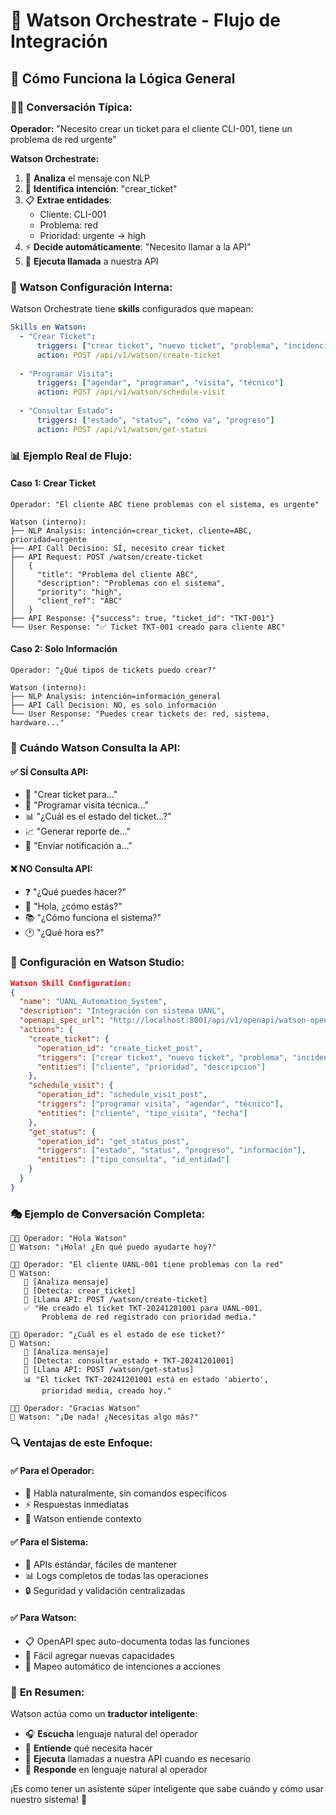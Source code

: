 # 🤖 Watson Orchestrate - Flujo de Integración

## 🔄 **Cómo Funciona la Lógica General**

### 👨‍💼 **Conversación Típica:**

**Operador:** "Necesito crear un ticket para el cliente CLI-001, tiene un problema de red urgente"

**Watson Orchestrate:**
1. 🧠 **Analiza** el mensaje con NLP
2. 🎯 **Identifica intención**: "crear_ticket"
3. 📋 **Extrae entidades**:
   - Cliente: CLI-001
   - Problema: red
   - Prioridad: urgente → high
4. ⚡ **Decide automáticamente**: "Necesito llamar a la API"
5. 🔌 **Ejecuta llamada** a nuestra API

### 🔧 **Watson Configuración Interna:**

Watson Orchestrate tiene **skills** configurados que mapean:

```yaml
Skills en Watson:
  - "Crear Ticket":
      triggers: ["crear ticket", "nuevo ticket", "problema", "incidencia"]
      action: POST /api/v1/watson/create-ticket
      
  - "Programar Visita":
      triggers: ["agendar", "programar", "visita", "técnico"]
      action: POST /api/v1/watson/schedule-visit
      
  - "Consultar Estado":
      triggers: ["estado", "status", "cómo va", "progreso"]
      action: POST /api/v1/watson/get-status
```

### 📊 **Ejemplo Real de Flujo:**

#### **Caso 1: Crear Ticket**
```
Operador: "El cliente ABC tiene problemas con el sistema, es urgente"

Watson (interno):
├── NLP Analysis: intención=crear_ticket, cliente=ABC, prioridad=urgente
├── API Call Decision: SÍ, necesito crear ticket
├── API Request: POST /watson/create-ticket
│   {
│     "title": "Problema del cliente ABC",
│     "description": "Problemas con el sistema",
│     "priority": "high",
│     "client_ref": "ABC"
│   }
├── API Response: {"success": true, "ticket_id": "TKT-001"}
└── User Response: "✅ Ticket TKT-001 creado para cliente ABC"
```

#### **Caso 2: Solo Información**
```
Operador: "¿Qué tipos de tickets puedo crear?"

Watson (interno):
├── NLP Analysis: intención=información_general
├── API Call Decision: NO, es solo información
└── User Response: "Puedes crear tickets de: red, sistema, hardware..."
```

### 🎯 **Cuándo Watson Consulta la API:**

#### ✅ **SÍ Consulta API:**
- 🎫 "Crear ticket para..."
- 📅 "Programar visita técnica..."
- 📊 "¿Cuál es el estado del ticket...?"
- 📈 "Generar reporte de..."
- 📧 "Enviar notificación a..."

#### ❌ **NO Consulta API:**
- ❓ "¿Qué puedes hacer?"
- 💬 "Hola, ¿cómo estás?"
- 📚 "¿Cómo funciona el sistema?"
- 🕐 "¿Qué hora es?"

### 🔧 **Configuración en Watson Studio:**

```json
Watson Skill Configuration:
{
  "name": "UANL_Automation_System",
  "description": "Integración con sistema UANL",
  "openapi_spec_url": "http://localhost:8001/api/v1/openapi/watson-openapi.json",
  "actions": {
    "create_ticket": {
      "operation_id": "create_ticket_post",
      "triggers": ["crear ticket", "nuevo ticket", "problema", "incidencia"],
      "entities": ["cliente", "prioridad", "descripcion"]
    },
    "schedule_visit": {
      "operation_id": "schedule_visit_post", 
      "triggers": ["programar visita", "agendar", "técnico"],
      "entities": ["cliente", "tipo_visita", "fecha"]
    },
    "get_status": {
      "operation_id": "get_status_post",
      "triggers": ["estado", "status", "progreso", "información"],
      "entities": ["tipo_consulta", "id_entidad"]
    }
  }
}
```

### 🎭 **Ejemplo de Conversación Completa:**

```
👨‍💼 Operador: "Hola Watson"
🤖 Watson: "¡Hola! ¿En qué puedo ayudarte hoy?"

👨‍💼 Operador: "El cliente UANL-001 tiene problemas con la red"
🤖 Watson: 
   📡 [Analiza mensaje]
   🎯 [Detecta: crear_ticket]
   🔌 [Llama API: POST /watson/create-ticket]
   ✅ "He creado el ticket TKT-20241201001 para UANL-001. 
       Problema de red registrado con prioridad media."

👨‍💼 Operador: "¿Cuál es el estado de ese ticket?"
🤖 Watson:
   📡 [Analiza mensaje]
   🎯 [Detecta: consultar_estado + TKT-20241201001]
   🔌 [Llama API: POST /watson/get-status]
   📊 "El ticket TKT-20241201001 está en estado 'abierto', 
       prioridad media, creado hoy."

👨‍💼 Operador: "Gracias Watson"
🤖 Watson: "¡De nada! ¿Necesitas algo más?"
```

### 🔍 **Ventajas de este Enfoque:**

#### ✅ **Para el Operador:**
- 💬 Habla naturalmente, sin comandos específicos
- ⚡ Respuestas inmediatas
- 🧠 Watson entiende contexto

#### ✅ **Para el Sistema:**
- 🔧 APIs estándar, fáciles de mantener
- 📊 Logs completos de todas las operaciones
- 🔒 Seguridad y validación centralizadas

#### ✅ **Para Watson:**
- 📋 OpenAPI spec auto-documenta todas las funciones
- 🔄 Fácil agregar nuevas capacidades
- 🎯 Mapeo automático de intenciones a acciones

### 🚀 **En Resumen:**

Watson actúa como un **traductor inteligente**:
- 🎧 **Escucha** lenguaje natural del operador
- 🧠 **Entiende** qué necesita hacer
- 🔌 **Ejecuta** llamadas a nuestra API cuando es necesario
- 💬 **Responde** en lenguaje natural al operador

¡Es como tener un asistente súper inteligente que sabe cuándo y cómo usar nuestro sistema! 🎉
